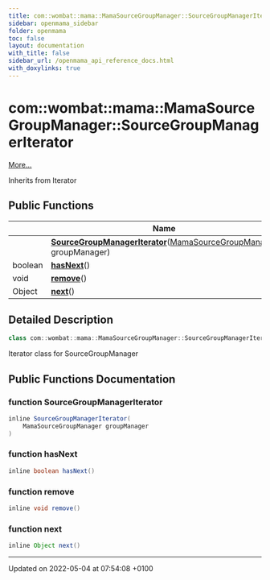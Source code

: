 ```yaml
---
title: com::wombat::mama::MamaSourceGroupManager::SourceGroupManagerIterator
sidebar: openmama_sidebar
folder: openmama
toc: false
layout: documentation
with_title: false
sidebar_url: /openmama_api_reference_docs.html
with_doxylinks: true
---
```


# com::wombat::mama::MamaSourceGroupManager::SourceGroupManagerIterator



 [More...](#detailed-description)

Inherits from Iterator

## Public Functions

|                | Name           |
| -------------- | -------------- |
| | **[SourceGroupManagerIterator](classcom_1_1wombat_1_1mama_1_1MamaSourceGroupManager_1_1SourceGroupManagerIterator.html#function-sourcegroupmanageriterator)**([MamaSourceGroupManager](classcom_1_1wombat_1_1mama_1_1MamaSourceGroupManager.html) groupManager) |
| boolean | **[hasNext](classcom_1_1wombat_1_1mama_1_1MamaSourceGroupManager_1_1SourceGroupManagerIterator.html#function-hasnext)**() |
| void | **[remove](classcom_1_1wombat_1_1mama_1_1MamaSourceGroupManager_1_1SourceGroupManagerIterator.html#function-remove)**() |
| Object | **[next](classcom_1_1wombat_1_1mama_1_1MamaSourceGroupManager_1_1SourceGroupManagerIterator.html#function-next)**() |

## Detailed Description

```java
class com::wombat::mama::MamaSourceGroupManager::SourceGroupManagerIterator;
```


Iterator class for SourceGroupManager 

## Public Functions Documentation

### function SourceGroupManagerIterator

```java
inline SourceGroupManagerIterator(
    MamaSourceGroupManager groupManager
)
```


### function hasNext

```java
inline boolean hasNext()
```


### function remove

```java
inline void remove()
```


### function next

```java
inline Object next()
```


-------------------------------

Updated on 2022-05-04 at 07:54:08 +0100